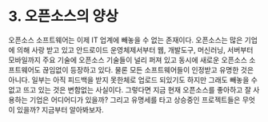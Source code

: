 # 3. 오픈소스의 양상


오픈소스 소프트웨어는 이제 IT 업계에 빼놓을 수 없는 존재이다. 오픈소스는 많은 기업에 의해 사랑 받고 있고 안드로이드 운영체제서부터 웹, 개발도구, 머신러닝, 서버부터 모바일까지 주요 기술에 오픈소스 기술들이 널리 퍼져 있고 동시에 새로운 오픈소스 소프트웨어도 끊임없이 등장하고 있다. 물론 모든 소프트웨어들이 인정받고 유명한 것은 아니다. 일부는 아직 피드백을 받지 못한체로 업로드 되있기도 하지만 그래도 빼놓을 수 없고 뜨고 있는 것은 변함없는 사실이다. 그렇다면 지금 현재 오픈소스를 좋아하고 잘 사용하는 기업은 어디어디가 있을까? 그리고 유명세를 타고 상승중인 프로젝트들은 무엇이 있을까? 지금부터 알아봐보자.
